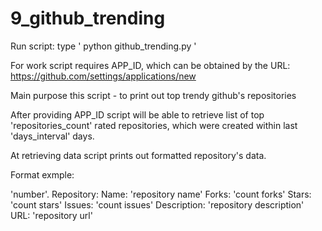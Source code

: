 # 9_github_trending

Run script: type ' python github_trending.py '

For work script requires APP_ID, which can be obtained by the URL: https://github.com/settings/applications/new

Main purpose this script - to print out top trendy github's repositories

After providing APP_ID script will be able to retrieve list of top 'repositories_count' rated repositories,
which were created within last 'days_interval' days.

At retrieving data script prints out formatted repository's data.

Format exmple:

'number'. Repository:
Name:  'repository name'  Forks:  'count forks'  Stars:  'count stars'  Issues:  'count issues'
Description:  'repository description'
URL:  'repository url'